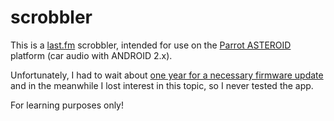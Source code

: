# scrobbler

This is a [last.fm](http://www.last.fm) scrobbler, intended for
use on the [Parrot ASTEROID](http://www.parrot.com/de/produkte/asteroid-range/) platform (car audio with ANDROID 2.x).

Unfortunately, I had to wait about [one year for a necessary firmware update](https://devzone.parrot.com/boards/8/topics/show/976)
and in the meanwhile I lost interest in this topic, so I never tested the app.

For learning purposes only!
